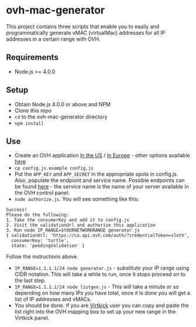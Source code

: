 # ovh-mac-generator

This project contains three scripts that enable you to easily and programmatically
generate vMAC (virtualMac) addresses for all IP addresses in a certain range with
OVH.

## Requirements

* Node.js >= 4.0.0

## Setup

* Obtain Node.js 4.0.0 or above and NPM
* Clone this repo
* `cd` to the ovh-mac-generator directory
* `npm install`

## Use

* Create an OVH application [In the US](https://ca.api.ovh.com/createApp/) / [In Europe](https://eu.api.ovh.com/createApp/) - other options available [here](http://ovh.github.io/node-ovh/)
* `cp config.js.example config.js`
* Put the `APP_KEY` and `APP_SECRET` in the appropriate spots in config.js. Also, populate the endpoint and service name. Possible endpoints can be found [here](http://ovh.github.io/node-ovh/) - the service name is the name of your server available in the OVH control panel.
* `node authorize.js`. You will see something like this:

```
Success!
Please do the following:
1. Take the consumerKey and add it to config.js
2. Visit the validationUrl and authorize this application
3. Run node IP_RANGE=$YOURNETWORKRANGE generator.js
{ validationUrl: 'https://ca.api.ovh.com/auth/?credentialToken=sloth',
  consumerKey: 'turtle',
  state: 'pendingValidation' }
```

Follow the instructions above.

* `IP_RANGE=1.1.1.1/24 node generator.js` - substitute your IP range using CIDR notation. This will take a while to run, once it stops proceed on to the last step.
* `IP_RANGE=1.1.1.1/24 node listgen.js` - This will take a minute or so depending on how many IPs you have total, once it is done you will get a list of IP addresses and vMACs.
* You should be done. If you are [Virtkick](https://virtkick.com) user you can copy and paste the list right into the OVH mapping box to set up your new range in the Virtkick panel.

